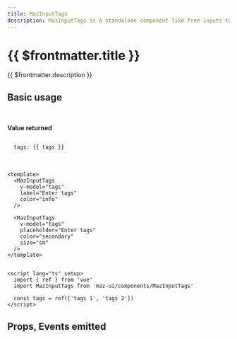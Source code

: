 ```yaml
---
title: MazInputTags
description: MazInputTags is a standalone component like free inputs to help user select many values and return an Array of strings. Color options are also available.
---
```


# {{ $frontmatter.title }}

{{ $frontmatter.description }}

<!--@include: ./../.vitepress/mixins/getting-started.md-->

<!--@include: ./../.vitepress/mixins/maz-input-props.md-->

## Basic usage

<MazInputTags
  v-model="tags"
  label="Enter tags"
  color="info"
/>

<br />

<MazInputTags
  v-model="tags"
  placeholder="Enter tags"
  color="secondary"
  size="sm"
/>

**Value returned**

<code>
  tags: {{ tags }}
</code>

<br />
<br />

<script lang="ts" setup>
  import { ref } from 'vue'

  const tags = ref(['tags 1', 'tags 2'])
</script>

```vue
<template>
  <MazInputTags
    v-model="tags"
    label="Enter tags"
    color="info"
  />

  <MazInputTags
    v-model="tags"
    placeholder="Enter tags"
    color="secondary"
    size="sm"
  />
</template>


<script lang="ts" setup>
  import { ref } from 'vue'
  import MazInputTags from 'maz-ui/components/MazInputTags'

  const tags = ref(['tags 1', 'tags 2'])
</script>
```

## Props, Events emitted

<ComponentPropDoc component="MazInputTags" />
